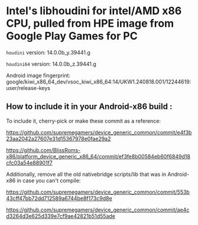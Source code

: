 # Intel's libhoudini for intel/AMD x86 CPU, pulled from HPE image from Google Play Games for PC

`houdini` version: 14.0.0b_y.39441.g

`houdini64` version: 14.0.0b_z.39441.g

Android image fingerprint: google/kiwi_x86_64_dev/vsoc_kiwi_x86_64:14/UKW1.240818.001/12244619:user/release-keys

## How to include it in your Android-x86 build :
To include it, cherry-pick or make these commit as a reference:

https://github.com/supremegamers/device_generic_common/commit/e4f3b23aa2042a27607e31d15367978e0fae29a2

https://github.com/BlissRoms-x86/platform_device_generic_x86_64/commit/ef3fe8b00584eb60f6849d18cfc03a54e88901f7

Additionally, remove all the old nativebridge scripts/lib that was in Android-x86 in case you can't compile:

https://github.com/supremegamers/device_generic_common/commit/553b43cff47bb72dd712589a6744be8f173c9d8e

https://github.com/supremegamers/device_generic_common/commit/ae4cd3264d3e625d339e7cf9ae42821b51d55ade

